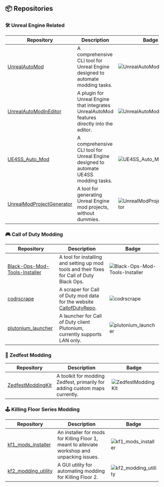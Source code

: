## 📦 Repositories

### 🛠️ **Unreal Engine Related**

| Repository | Description | Badge |
|------------|-------------|-------|
| [UnrealAutoMod](https://github.com/Mythical-Github/UnrealAutoMod) | A comprehensive CLI tool for Unreal Engine designed to automate modding tasks. | ![UnrealAutoMod](https://img.shields.io/github/stars/Mythical-Github/UnrealAutoMod?style=social&color=%23f8bbd0) |
| [UnrealAutoModInEditor](https://github.com/Mythical-Github/UnrealAutoModInEditor) | A plugin for Unreal Engine that integrates UnrealAutoMod features directly into the editor. | ![UnrealAutoModInEditor](https://img.shields.io/github/stars/Mythical-Github/UnrealAutoModInEditor?style=social&color=%23f8bbd0) |
| [UE4SS_Auto_Mod](https://github.com/Mythical-Github/UE4SS_Auto_Mod) | A comprehensive CLI tool for Unreal Engine designed to automate UE4SS modding tasks. | ![UE4SS_Auto_Mod](https://img.shields.io/github/stars/Mythical-Github/UE4SS_Auto_Mod?style=social&color=%23f8bbd0) |
| [UnrealModProjectGenerator](https://github.com/Mythical-Github/UnrealModProjectGenerator) | A tool for generating Unreal Engine mod projects, without dummies. | ![UnrealModProjectGenerator](https://img.shields.io/github/stars/Mythical-Github/UnrealModProjectGenerator?style=social&color=%23f8bbd0) |

### 🎮 **Call of Duty Modding**

| Repository | Description | Badge |
|------------|-------------|-------|
| [Black-Ops-Mod-Tools-Installer](https://github.com/Mythical-Github/Black-Ops-Mod-Tools-Installer) | A tool for installing and setting up mod tools and their fixes for Call of Duty Black Ops. | ![Black-Ops-Mod-Tools-Installer](https://img.shields.io/github/stars/Mythical-Github/Black-Ops-Mod-Tools-Installer?style=social&color=%23d1c4e9) |
| [codrscrape](https://github.com/Mythical-Github/codrscrape) | A scraper for Call of Duty mod data for the website [CallofDutyRepo](https://callofdutyrepo.com/). | ![codrscrape](https://img.shields.io/github/stars/Mythical-Github/codrscrape?style=social&color=%23d1c4e9) |
| [plutonium_launcher](https://github.com/Mythical-Github/plutonium_launcher) | A launcher for Call of Duty client Plutonium, currently supports LAN only. | ![plutonium_launcher](https://img.shields.io/github/stars/Mythical-Github/plutonium_launcher?style=social&color=%23d1c4e9) |

### 🧟 **Zedfest Modding**

| Repository | Description | Badge |
|------------|-------------|-------|
| [ZedfestModdingKit](https://github.com/ZedfestModding/ZedfestModdingKit) | A toolkit for modding Zedfest, primarily for adding custom maps currently. | ![ZedfestModdingKit](https://img.shields.io/github/stars/ZedfestModding/ZedfestModdingKit?style=social&color=%23c5e1a5) |

### 🕹️ **Killing Floor Series Modding**

| Repository | Description | Badge |
|------------|-------------|-------|
| [kf1_mods_installer](https://github.com/Mythical-Github/kf1_mods_installer) | An installer for mods for Killing Floor 1, meant to alleviate workshop and unpacking issues. | ![kf1_mods_installer](https://img.shields.io/github/stars/Mythical-Github/kf1_mods_installer?style=social&color=%23c5e1a5) |
| [kf2_modding_utility](https://github.com/Mythical-Github/kf2_modding_utility) | A GUI utility for automating modding for Killing Floor 2. | ![kf2_modding_utility](https://img.shields.io/github/stars/Mythical-Github/kf2_modding_utility?style=social&color=%23c5e1a5) |
